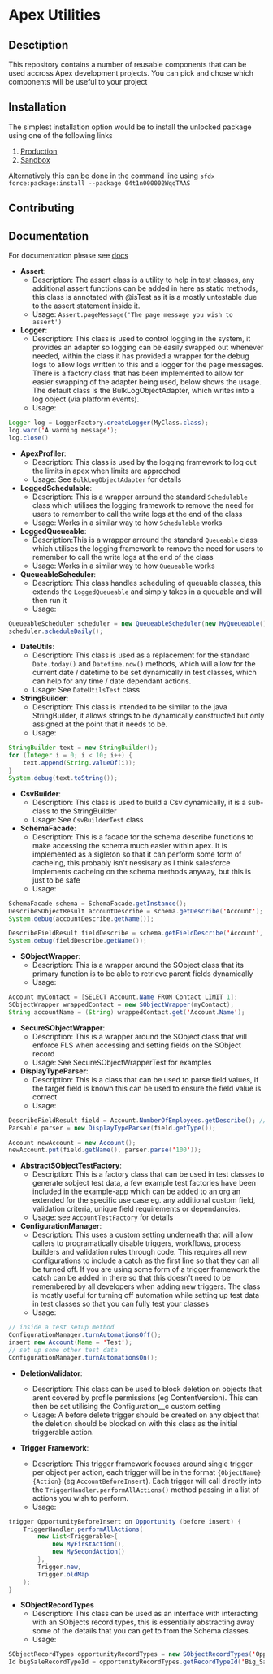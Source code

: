 # Apex Utilities

## Desctiption

This repository contains a number of reusable components that can be used accross Apex development projects. You can pick and chose which components will be useful to your project

## Installation

The simplest installation option would be to install the unlocked package using one of the following links

1. [Production](https://login.salesforce.com/packaging/installPackage.apexp?p0=04t1n000002WqqTAAS)
2. [Sandbox](https://test.salesforce.com/packaging/installPackage.apexp?p0=04t1n000002WqqTAAS)

Alternatively this can be done in the command line using `sfdx force:package:install --package 04t1n000002WqqTAAS`

## Contributing
<!-- TODO how to contribute, how to create a scratch using the executor plugin... -->

## Documentation
<!-- copy these details down to the class headers, and include method and properties headers -->

For documentation please see [docs](/docs/index.md)

- **Assert**:
  - Description: The assert class is a utility to help in test classes, any additional assert functions can be added in here as static methods, this class is annotated with @isTest as it is a mostly untestable due to the assert statement inside it.
  - Usage: `Assert.pageMessage('The page message you wish to assert')`
- **Logger**:
  - Description: This class is used to control logging in the system, it provides an adapter so logging can be easily swapped out whenever needed, within the class it has provided a wrapper for the debug logs to allow logs written to this and a logger for the page messages. There is a factory class that has been implemented to allow for easier swapping of the adapter being used, below shows the usage. The default class is the BulkLogObjectAdapter, which writes into a log object (via platform events).
  - Usage:

```java
Logger log = LoggerFactory.createLogger(MyClass.class);
log.warn('A warning message');
log.close()
```
- **ApexProfiler**:
  - Description: This class is used by the logging framework to log out the limits in apex when limits are approched
  - Usage: See `BulkLogObjectAdapter` for details
- **LoggedSchedulable**:
  - Description: This is a wrapper arround the standard `Schedulable` class which utilises the logging framework to remove the need for users to remember to call the write logs at the end of the class
  - Usage: Works in a similar way to how `Schedulable` works
- **LoggedQueueable**:
  - Description:This is a wrapper arround the standard `Queueable` class which utilises the logging framework to remove the need for users to remember to call the write logs at the end of the class
  - Usage: Works in a similar way to how `Queueable` works
- **QueueableScheduler**:
  - Description: This class handles scheduling of queuable classes, this extends the `LoggedQueueable` and simply takes in a queuable and will then run it
  - Usage:

```java
QueueableScheduler scheduler = new QueueableScheduler(new MyQueueable());
scheduler.scheduleDaily();
```

- **DateUtils**:
  - Description: This class is used as a replacement for the standard `Date.today()` and `Datetime.now()` methods, which will allow for the current date / datetime to be set dynamically in test classes, which can help for any time / date dependant actions.
  - Usage: See `DateUtilsTest` class
- **StringBuilder**:
  - Description: This class is intended to be similar to the java StringBuilder, it allows strings to be dynamically constructed but only assigned at the point that it needs to be.
  - Usage:

```java
StringBuilder text = new StringBuilder();
for (Integer i = 0; i < 10; i++) {
    text.append(String.valueOf(i));
}
System.debug(text.toString());
```

- **CsvBuilder**:
  - Description: This class is used to build a Csv dynamically, it is a sub-class to the StringBuilder
  - Usage: See `CsvBuilderTest` class
- **SchemaFacade**:
  - Description: This is a facade for the schema describe functions to make accessing the schema much easier within apex. It is implemented as a sigleton so that it can perform some form of cacheing, this probably isn't nessisary as I think salesforce implements cacheing on the schema methods anyway, but this is just to be safe
  - Usage:

```java
SchemaFacade schema = SchemaFacade.getInstance();
DescribeSObjectResult accountDescribe = schema.getDescribe('Account');
System.debug(accountDescribe.getName());

DescribeFieldResult fieldDescribe = schema.getFieldDescribe('Account', 'Name');
System.debug(fieldDescribe.getName());
```

- **SObjectWrapper**:
  - Description: This is a wrapper around the SObject class that its primary function is to be able to retrieve parent fields dynamically
  - Usage:

```java
Account myContact = [SELECT Account.Name FROM Contact LIMIT 1];
SObjectWrapper wrappedContact = new SObjectWrapper(myContact);
String accountName = (String) wrappedContact.get('Account.Name');
```

- **SecureSObjectWrapper**:
  - Description: This is a wrapper around the SObject class that will enforce FLS when accessing and setting fields on the SObject record
  - Usage: See SecureSObjectWrapperTest for examples
- **DisplayTypeParser**:
  - Description: This is a class that can be used to parse field values, if the target field is known this can be used to ensure the field value is correct
  - Usage:

```java
DescribeFieldResult field = Account.NumberOfEmployees.getDescribe(); // this would be more dynamic
Parsable parser = new DisplayTypeParser(field.getType());

Account newAccount = new Account();
newAccount.put(field.getName(), parser.parse('100'));
```

- **AbstractSObjectTestFactory**:
  - Description: This is a factory class that can be used in test classes to generate sobject test data, a few example test factories have been included in the example-app which can be added to an org an extended for the specific use case eg. any additional custom field, validation criteria, unique field requirements or dependancies.
  - Usage: see `AccountTestFactory` for details
- **ConfigurationManager**:
  - Description: This uses a custom setting underneath that will allow callers to programatically disable triggers, workflows, process builders and validation rules through code. This requires all new configurations to include a catch as the first line so that they can all be turned off. If you are using some form of a trigger framework the catch can be added in there so that this doesn't need to be remembered by all developers when adding new triggers. The class is mostly useful for turning off automation while setting up test data in test classes so that you can fully test your classes
  - Usage:

```java
// inside a test setup method
ConfigurationManager.turnAutomationsOff();
insert new Account(Name = 'Test');
// set up some other test data
ConfigurationManager.turnAutomationsOn();
```

- **DeletionValidator**:

  - Description: This class can be used to block deletion on objects that arent covered by profile permissions (eg ContentVersion). This can then be set utilising the Configuration\_\_c custom setting
  - Usage: A before delete trigger should be created on any object that the deletion should be blocked on with this class as the initial triggerable action.

- **Trigger Framework**:
  - Description: This trigger framework focuses around single trigger per object per action, each trigger will be in the format `{ObjectName}{Action}` (eg `AccountBeforeInsert`). Each trigger will call directly into the `TriggerHandler.performAllActions()` method passing in a list of actions you wish to perform.
  - Usage:

```java
trigger OpportunityBeforeInsert on Opportunity (before insert) {
    TriggerHandler.performAllActions(
        new List<Triggerable>{
            new MyFirstAction(),
            new MySecondAction()
        },
        Trigger.new,
        Trigger.oldMap
    );
}
```
- **SObjectRecordTypes**
  - Description: This class can be used as an interface with interacting with an SObjects record types, this is essentially abstracting away some of the details that you can get to from the Schema classes.
  - Usage:

```java
SObjectRecordTypes opportunityRecordTypes = new SObjectRecordTypes('Opportunity');
Id bigSaleRecordTypeId = opportunityRecordTypes.getRecordTypeId('Big_Sale')
```